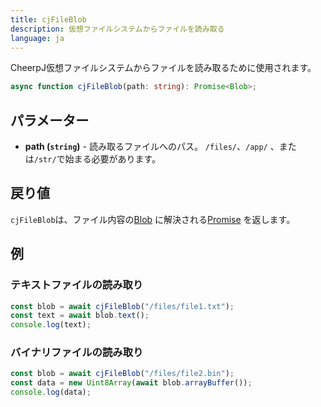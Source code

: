 ```yaml
---
title: cjFileBlob
description: 仮想ファイルシステムからファイルを読み取る
language: ja
---
```


CheerpJ仮想ファイルシステムからファイルを読み取るために使用されます。

```ts
async function cjFileBlob(path: string): Promise<Blob>;
```

## パラメーター

- **path (`string`)** - 読み取るファイルへのパス。 `/files/`、`/app/` 、または`/str/`で始まる必要があります。

## 戻り値

`cjFileBlob`は、ファイル内容の[Blob] に解決される[Promise] を返します。

## 例

### テキストファイルの読み取り

```js
const blob = await cjFileBlob("/files/file1.txt");
const text = await blob.text();
console.log(text);
```

### バイナリファイルの読み取り

```js
const blob = await cjFileBlob("/files/file2.bin");
const data = new Uint8Array(await blob.arrayBuffer());
console.log(data);
```

[Promise]: https://developer.mozilla.org/ja/docs/Web/JavaScript/Reference/Global_Objects/Promise
[Blob]: https://developer.mozilla.org/ja/docs/Web/API/Blob
